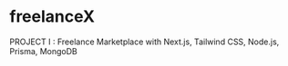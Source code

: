 # freelanceX 
PROJECT I : Freelance Marketplace with Next.js, Tailwind CSS, Node.js, Prisma, MongoDB
